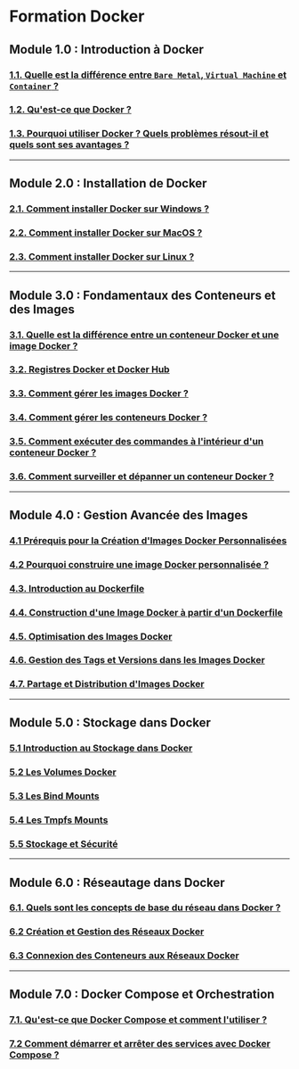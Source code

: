 # Formation Docker

## Module 1.0 : Introduction à Docker
### [1.1. Quelle est la différence entre `Bare Metal`, `Virtual Machine` et `Container` ?](./module-1-introduction-docker/1.1-bare-metal-virtual-machine-container.md)
### [1.2. Qu'est-ce que Docker ?](./module-1-introduction-docker/1.2-intro-docker.md)
### [1.3. Pourquoi utiliser Docker ? Quels problèmes résout-il et quels sont ses avantages ?](./module-1-introduction-docker/1.3-pourquoi-docker.md)

---

## Module 2.0 : Installation de Docker
### [2.1. Comment installer Docker sur Windows ?](./module-2-installation-docker/2.1-comment-installer-docker-windows10.md)
### [2.2. Comment installer Docker sur MacOS ?](./module-2-installation-docker/2.2-comment-installer-docker-mac.md)
### [2.3. Comment installer Docker sur Linux ?](./module-2-installation-docker/2.3-comment-installer-docker-linux.md)

---

## Module 3.0 : Fondamentaux des Conteneurs et des Images
### [3.1. Quelle est la différence entre un conteneur Docker et une image Docker ?](./module-3-conteneurs-et-images-docker/3.1-conteneur-vs-image-docker.md)
### [3.2. Registres Docker et Docker Hub](./module-3-conteneurs-et-images-docker/3.2-docker-hub.md)
### [3.3. Comment gérer les images Docker ?](./module-3-conteneurs-et-images-docker/3.3-comment-gerer-les-images-docker.md)
### [3.4. Comment gérer les conteneurs Docker ?](./module-3-conteneurs-et-images-docker/3.4-comment-gerer-les-conteneurs-docker.md)
### [3.5. Comment exécuter des commandes à l'intérieur d'un conteneur Docker ?](./module-3-conteneurs-et-images-docker/3.5-executer-commandes-dans-conteneur-docker.md)
### [3.6. Comment surveiller et dépanner un conteneur Docker ?](./module-3-conteneurs-et-images-docker/3.6-monitorer-depanner-conteneurs-docker.md)

---

## Module 4.0 : Gestion Avancée des Images
### [4.1 Prérequis pour la Création d'Images Docker Personnalisées](./module-4-gestion-avancée-des-images/4.1-prerequis-creation-images-docker.md)
### [4.2 Pourquoi construire une image Docker personnalisée ?](./module-4-gestion-avancée-des-images/4.2-pourquoi-construire-une-image-docker-personnalisee.md)
### [4.3. Introduction au Dockerfile](./module-4-gestion-avancée-des-images/4.3-introduction-dockerfile.md)
### [4.4. Construction d'une Image Docker à partir d'un Dockerfile](./module-4-gestion-avancée-des-images/4.4-construction-image-personnalisee-docker.md)
### [4.5. Optimisation des Images Docker](./module-4-gestion-avancée-des-images/4.5-optimisation-images-docker.md)
### [4.6. Gestion des Tags et Versions dans les Images Docker](./module-4-gestion-avancée-des-images/4.6-gestion-tags-versions-images-docker.md)
### [4.7. Partage et Distribution d'Images Docker](./module-4-gestion-avancée-des-images/4.7-partage-distributions-images-docker.md)

---

## Module 5.0 : Stockage dans Docker
### [5.1 Introduction au Stockage dans Docker](./module-5-stockage-dans-docker/5.1-introduction-stockage-docker.md)
### [5.2 Les Volumes Docker](./module-5-stockage-dans-docker/5.2-volumes-docker.md)
### [5.3 Les Bind Mounts](./module-5-stockage-dans-docker/5.3-bind-mounts-docker.md)
### [5.4 Les Tmpfs Mounts](./module-5-stockage-dans-docker/5.4-tmpfs-mounts-docker.md)
### [5.5 Stockage et Sécurité](./module-5-stockage-dans-docker/5.5-stockage-securite-docker.md)

---

## Module 6.0 : Réseautage dans Docker
### [6.1. Quels sont les concepts de base du réseau dans Docker ?](./introduction-reseaux-docker.md)
### [6.2 Création et Gestion des Réseaux Docker](./creation-gestion-reseaux-docker.md)
### [6.3 Connexion des Conteneurs aux Réseaux Docker](./connexion-conteneurs-reseaux-docker.md)

---

## Module 7.0 : Docker Compose et Orchestration
### [7.1. Qu'est-ce que Docker Compose et comment l'utiliser ?](./introduction-docker-compose.md)
### [7.2 Comment démarrer et arrêter des services avec Docker Compose ?](./commandes-docker-compose.md)
